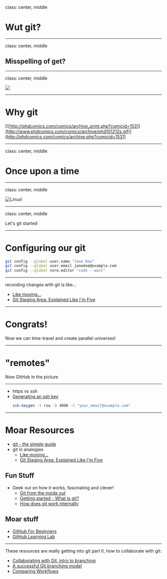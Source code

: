 class: center, middle

# Wut git?

---

class: center, middle

## Misspelling of get?

---

class: center, middle


![](./intro-to-git/git-urban-dictionary.png)

---

# Why git

[![http://phdcomics.com/comics/archive_print.php?comicid=1531](http://www.phdcomics.com/comics/archive/phd101212s.gif)](http://phdcomics.com/comics/archive.php?comicid=1531)

---

class: center, middle

# Once upon a time

---

class: center, middle

![Linus!](https://media.newyorker.com/photos/5ba177da9eb2f7420aadeb98/master/w_727,c_limit/Cohen-Linus-Torvalds.jpg)

---

class: center, middle

Let's git started

---

# Configuring our git


```bash
git config --global user.name "Jane Doe"
git config --global user.email janedoe@example.com
git config --global core.editor "code --wait"
```
---

recording changes with git is like...

* [Like moving...](https://twitter.com/sophierose239/status/942962953036247045)
* [Git Staging Area: Explained Like I'm Five](https://dev.to/sublimegeek/git-staging-area-explained-like-im-five-1anh)

---

# Congrats!

Now we can time-travel and create parallel universes!

---

# "remotes"

Now GitHub in the picture

---

* https vs ssh
* [Generating an ssh key](https://help.github.com/en/articles/generating-a-new-ssh-key-and-adding-it-to-the-ssh-agent)
  ```bash
  ssh-keygen -t rsa -b 4096 -C "your_email@example.com"
  ```

---

# Moar Resources

* [git - the simple guide](http://rogerdudler.github.io/git-guide/)
* git in analogies
    * [Like moving...](https://twitter.com/sophierose239/status/942962953036247045)
    * [Git Staging Area: Explained Like I'm Five](https://dev.to/sublimegeek/git-staging-area-explained-like-im-five-1anh)

## Fun Stuff

* Geek out on how it works, fascinating and clever!
    * [Git from the inside out](https://maryrosecook.com/blog/post/git-from-the-inside-out)
    * [Getting started - What is git?](https://git-scm.com/book/en/v2/Getting-Started-What-is-Git%3F)
    * [How does git work internally](https://medium.com/@shalithasuranga/how-does-git-work-internally-7c36dcb1f2cf)

## Moar stuff

* [GitHub For Beginners](https://readwrite.com/2013/09/30/understanding-github-a-journey-for-beginners-part-1/)
* [GitHub Learning Lab](https://lab.github.com/)

---

These resources are really getting into git part II, how to collaborate with git:

* [Collaborating with Git, intro to branching](https://learn.co/lessons/git-collaboration-readme)
* [A successful Git branching model
](https://nvie.com/posts/a-successful-git-branching-model/)
* [Comparing Workflows](https://www.atlassian.com/git/tutorials/comparing-workflows)